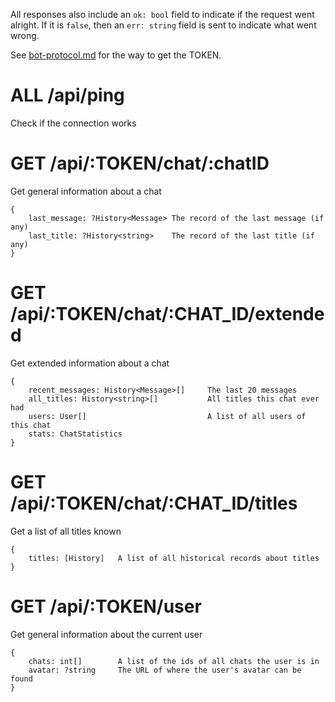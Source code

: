 All responses also include an `ok: bool` field to indicate if the request went alright. If it is `false`, then an `err: string` field is sent to indicate what went wrong.

See [bot-protocol.md](bot-protocol.md) for the way to get the TOKEN.


# ALL /api/ping
Check if the connection works


# GET /api/:TOKEN/chat/:chatID
Get general information about a chat
```
{
	last_message: ?History<Message>	The record of the last message (if any)
	last_title: ?History<string>	The record of the last title (if any)
}
```


# GET /api/:TOKEN/chat/:CHAT_ID/extended
Get extended information about a chat
```
{
	recent_messages: History<Message>[]		The last 20 messages
	all_titles: History<string>[]			All titles this chat ever had
	users: User[]							A list of all users of this chat
	stats: ChatStatistics
}
```


# GET /api/:TOKEN/chat/:CHAT_ID/titles
Get a list of all titles known
```
{
	titles: [History]	A list of all historical records about titles
}
```


# GET /api/:TOKEN/user
Get general information about the current user
```
{
	chats: int[]		A list of the ids of all chats the user is in
	avatar: ?string		The URL of where the user's avatar can be found
}
```
